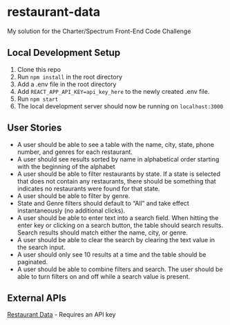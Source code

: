 # restaurant-data
My solution for the Charter/Spectrum Front-End Code Challenge

## Local Development Setup
1. Clone this repo
2. Run `npm install` in the root directory
3. Add a .env file in the root directory
4. Add `REACT_APP_API_KEY=api_key_here` to the newly created .env file.
3. Run `npm start`
4. The local development server should now be running on `localhost:3000`

## User Stories
- A user should be able to see a table with the name, city, state, phone number, and genres for each restaurant.
- A user should see results sorted by name in alphabetical order starting with the beginning of the alphabet
- A user should be able to filter restaurants by state. If a state is selected that does not contain any restaurants, there should be something that indicates no restaurants were found for that state.
- A user should be able to filter by genre.
- State and Genre filters should default to “All” and take effect instantaneously (no additional clicks).
- A user should be able to enter text into a search field. When hitting the enter key or clicking on a
search button, the table should search results. Search results should match either the name, city, or
genre.
- A user should be able to clear the search by clearing the text value in the search input.
- A user should only see 10 results at a time and the table should be paginated.
- A user should be able to combine filters and search. The user should be able to turn filters on and off
while a search value is present.

## External APIs
[Restaurant Data](https://code-challenge.spectrumtoolbox.com/api/restaurants) - Requires an API key
